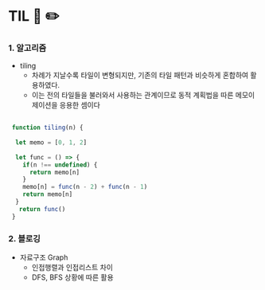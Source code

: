 # TIL 📖 ✏️
     

 ### 1. 알고리즘

  - tiling
    * 차례가 지날수록 타일이 변형되지만, 기존의 타일 패턴과 비슷하게 혼합하여 활용하였다.
    * 이는 전의 타일들을 불러와서 사용하는 관계이므로 동적 계획법을 따른 메모이제이션을 응용한 셈이다
 
  ```js
   
   function tiling(n) {
    
    let memo = [0, 1, 2]
    
    let func = () => {
      if(n !== undefined) {
        return memo[n]
      }
      memo[n] = func(n - 2) + func(n - 1)
      return memo[n]
    }
     return func()
   }
  
  ```
  
     

 ### 2. 블로깅
 
  - 자료구조 Graph
    * 인접행렬과 인접리스트 차이
    * DFS, BFS 상황에 따른 활용
